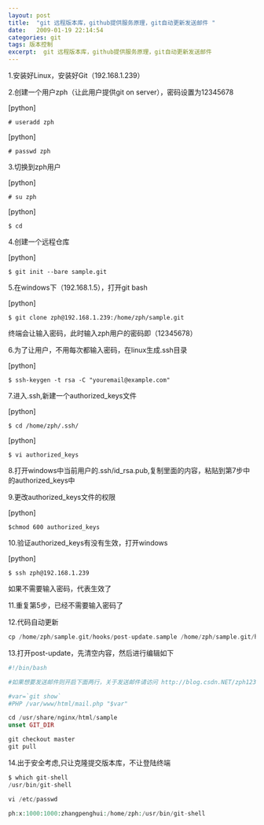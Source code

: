 ```yaml
---
layout: post
title:  "git 远程版本库，github提供服务原理，git自动更新发送邮件 "
date:   2009-01-19 22:14:54
categories: git
tags: 版本控制
excerpt:  git 远程版本库，github提供服务原理，git自动更新发送邮件 
---
```

1.安装好Linux，安装好Git（192.168.1.239）

2.创建一个用户zph（让此用户提供git on server），密码设置为12345678

[python] 

    # useradd zph  

[python] 

    # passwd zph  

3.切换到zph用户

[python] 

    # su zph  

[python] 

    $ cd  

4.创建一个远程仓库

[python] 

    $ git init --bare sample.git  


5.在windows下（192.168.1.5），打开git bash

[python] 

    $ git clone zph@192.168.1.239:/home/zph/sample.git  

终端会让输入密码，此时输入zph用户的密码即（12345678）

6.为了让用户，不用每次都输入密码，在linux生成.ssh目录

[python] 

    $ ssh-keygen -t rsa -C "youremail@example.com"  

7.进入.ssh,新建一个authorized_keys文件

[python] 

    $ cd /home/zph/.ssh/  

[python] 

    $ vi authorized_keys  

8.打开windows中当前用户的.ssh/id_rsa.pub,复制里面的内容，粘贴到第7步中的authorized_keys中

9.更改authorized_keys文件的权限

[python] 

    $chmod 600 authorized_keys  

10.验证authorized_keys有没有生效，打开windows

[python] 

    $ ssh zph@192.168.1.239  

如果不需要输入密码，代表生效了

11.重复第5步，已经不需要输入密码了

12.代码自动更新
```php
cp /home/zph/sample.git/hooks/post-update.sample /home/zph/sample.git/hooks/post-update
```
13.打开post-update，先清空内容，然后进行编辑如下
```php
#!/bin/bash

#如果想要发送邮件则开启下面两行，关于发送邮件请访问 http://blog.csdn.NET/zph1234/article/details/50509885

#var=`git show`
#PHP /var/www/html/mail.php "$var"

cd /usr/share/nginx/html/sample
unset GIT_DIR

git checkout master
git pull
```
14.出于安全考虑,只让克隆提交版本库，不让登陆终端
```php
$ which git-shell
/usr/bin/git-shell

vi /etc/passwd

ph:x:1000:1000:zhangpenghui:/home/zph:/usr/bin/git-shell

```

